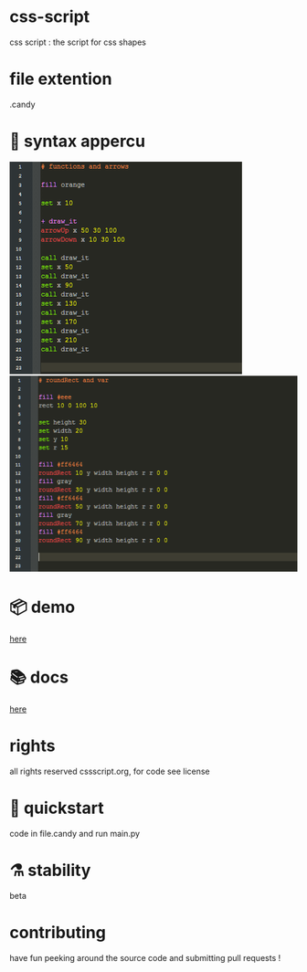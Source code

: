 # css-script
css script : the script for css shapes

# file extention
.candy 

# 🍩 syntax appercu
![Alt text](screenshots/demo1.png "Optional title")
![Alt text](screenshots/demo2.png "Optional title")

# 📦 demo
[here](https://abdur-rahmaanj.github.io/css-script/)

# 📚 docs
[here](https://abdur-rahmaanj.github.io/css-script/reference/index.html)

# rights
all rights reserved cssscript.org, for code see license

# 🔧 quickstart
code in file.candy and run main.py 

# ⚗️ stability
beta

# contributing
have fun peeking around the source code and submitting pull requests !
